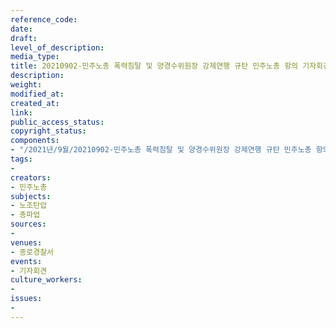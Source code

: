 ```yaml
---
reference_code: 
date: 
draft: 
level_of_description: 
media_type: 
title: 20210902-민주노총 폭력침탈 및 양경수위원장 강제연행 규탄 민주노총 항의 기자회견
description: 
weight: 
modified_at: 
created_at: 
link: 
public_access_status: 
copyright_status: 
components:
- "/2021년/9월/20210902-민주노총 폭력침탈 및 양경수위원장 강제연행 규탄 민주노총 항의 기자회견/_1D20363.jpg"
tags:
- 
creators:
- 민주노총
subjects:
- 노조탄압
- 총파업
sources:
- 
venues:
- 종로경찰서
events:
- 기자회견
culture_workers:
- 
issues:
- 
---
```

